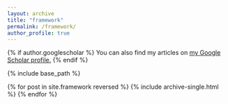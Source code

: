 ```yaml
---
layout: archive
title: "framework"
permalink: /framework/
author_profile: true
---
```


{% if author.googlescholar %}
  You can also find my articles on <u><a href="{{author.googlescholar}}">my Google Scholar profile</a>.</u>
{% endif %}

{% include base_path %}

{% for post in site.framework reversed %}
  {% include archive-single.html %}
{% endfor %}
